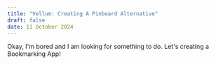 ```yaml
---
title: "Vellum: Creating A Pinboard Alternative"
draft: false
date: 11 October 2024
---
```


Okay, I'm bored and I am looking for something to do. Let's creating a Bookmarking App!
